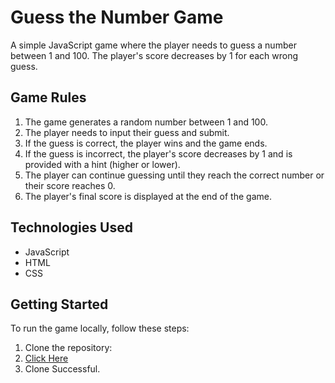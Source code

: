 # Guess the Number Game

A simple JavaScript game where the player needs to guess a number between 1 and 100. The player's score decreases by 1 for each wrong guess.

## Game Rules

1. The game generates a random number between 1 and 100.
2. The player needs to input their guess and submit.
3. If the guess is correct, the player wins and the game ends.
4. If the guess is incorrect, the player's score decreases by 1 and is provided with a hint (higher or lower).
5. The player can continue guessing until they reach the correct number or their score reaches 0.
6. The player's final score is displayed at the end of the game.

## Technologies Used

- JavaScript
- HTML
- CSS

## Getting Started

To run the game locally, follow these steps:

1. Clone the repository:
2. <a href="https://github.com/madabhi/JavaScript/tree/main/Guess%20the%20Number.git">Click Here</a>
3. Clone Successful.
